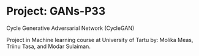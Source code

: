 # Project: GANs-P33 

Cycle Generative Adversarial Network (CycleGAN)

Project in Machine learning course at University of Tartu by: Molika Meas, Triinu Tasa, and Modar Sulaiman.
